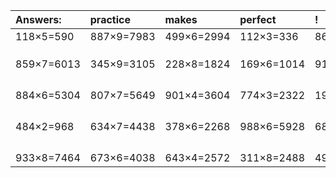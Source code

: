 | Answers: | practice | makes | perfect | ! |
| :--- | :--- | :--- | :--- | :--- |
| 118×5=590 | 887×9=7983 | 499×6=2994 | 112×3=336 | 866×9=7794 | 
|   |   |   |   |   | 
|   |   |   |   |   | 
|   |   |   |   |   | 
| 859×7=6013 | 345×9=3105 | 228×8=1824 | 169×6=1014 | 911×7=6377 | 
|   |   |   |   |   | 
|   |   |   |   |   | 
|   |   |   |   |   | 
|   |   |   |   |   | 
| 884×6=5304 | 807×7=5649 | 901×4=3604 | 774×3=2322 | 192×7=1344 | 
|   |   |   |   |   | 
|   |   |   |   |   | 
|   |   |   |   |   | 
|   |   |   |   |   | 
| 484×2=968 | 634×7=4438 | 378×6=2268 | 988×6=5928 | 688×2=1376 | 
|   |   |   |   |   | 
|   |   |   |   |   | 
|   |   |   |   |   | 
|   |   |   |   |   | 
| 933×8=7464 | 673×6=4038 | 643×4=2572 | 311×8=2488 | 495×5=2475 | 
